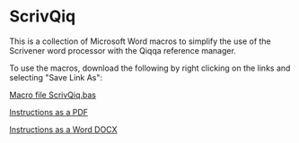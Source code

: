 # ScrivQiq

This is a collection of Microsoft Word macros to simplify the use of the Scrivener word processor with the Qiqqa reference manager.

To use the macros, download the following by right clicking on the links and selecting "Save Link As":

[Macro file ScrivQiq.bas](https://raw.githubusercontent.com/rdsteed/ScrivQiq/master/ScrivQiq.bas)

[Instructions as a PDF](https://github.com/rdsteed/ScrivQiq/raw/master/ScrivQiqInstructions.pdf)

[Instructions as a Word DOCX](https://github.com/rdsteed/ScrivQiq/raw/master/ScrivQiqInstructions.docx)
